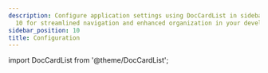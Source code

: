 ```yaml
---
description: Configure application settings using DocCardList in sidebar position
  10 for streamlined navigation and enhanced organization in your development environment.
sidebar_position: 10
title: Configuration
---
```

import DocCardList from '@theme/DocCardList';

<DocCardList />
